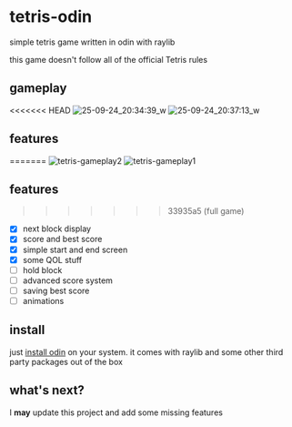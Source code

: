 # tetris-odin
simple tetris game written in odin with raylib

this game doesn't follow all of the official Tetris rules

## gameplay
<<<<<<< HEAD
![25-09-24_20:34:39_w](https://github.com/user-attachments/assets/f88c5f5e-6508-40e9-af68-ae10b45d50e2)
![25-09-24_20:37:13_w](https://github.com/user-attachments/assets/cce7246c-4f91-498a-8874-790ea1d910ec)

## features


=======
![tetris-gameplay2](https://github.com/user-attachments/assets/770c7155-64d1-4004-98d9-a7918b1da3dc)
![tetris-gameplay1](https://github.com/user-attachments/assets/37defb55-8d6f-4608-a4e0-dbbb47fc13b7)

## features
>>>>>>> 33935a5 (full game)
- [x] next block display
- [x] score and best score
- [x] simple start and end screen
- [x] some QOL stuff
- [ ] hold block
- [ ] advanced score system
- [ ] saving best score
- [ ] animations

## install
just [install odin](odin-lang.org/docs/install) on your system.
it comes with raylib and some other third party packages out of the box

## what's next?
I **may** update this project and add some missing features

